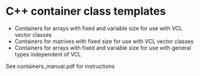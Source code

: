 # C++ container class templates

* Containers for arrays with fixed and variable size for use with VCL vector classes
* Containers for matrixes with fixed size for use with VCL vector classes
* Containers for arrays with fixed and variable size for use with general types independent of VCL

See containers_manual.pdf for instructions
